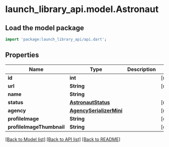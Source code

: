 # launch_library_api.model.Astronaut

## Load the model package
```dart
import 'package:launch_library_api/api.dart';
```

## Properties
Name | Type | Description | Notes
------------ | ------------- | ------------- | -------------
**id** | **int** |  | [readonly] 
**url** | **String** |  | [readonly] 
**name** | **String** |  | 
**status** | [**AstronautStatus**](AstronautStatus.md) |  | [readonly] 
**agency** | [**AgencySerializerMini**](AgencySerializerMini.md) |  | [readonly] 
**profileImage** | **String** |  | [optional] 
**profileImageThumbnail** | **String** |  | [optional] 

[[Back to Model list]](../README.md#documentation-for-models) [[Back to API list]](../README.md#documentation-for-api-endpoints) [[Back to README]](../README.md)


